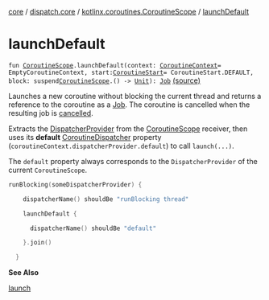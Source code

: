 [core](../../index.md) / [dispatch.core](../index.md) / [kotlinx.coroutines.CoroutineScope](index.md) / [launchDefault](./launch-default.md)

# launchDefault

`fun `[`CoroutineScope`](https://kotlin.github.io/kotlinx.coroutines/kotlinx-coroutines-core/kotlinx.coroutines/-coroutine-scope/index.html)`.launchDefault(context: `[`CoroutineContext`](https://kotlinlang.org/api/latest/jvm/stdlib/kotlin.coroutines/-coroutine-context/index.html)` = EmptyCoroutineContext, start: `[`CoroutineStart`](https://kotlin.github.io/kotlinx.coroutines/kotlinx-coroutines-core/kotlinx.coroutines/-coroutine-start/index.html)` = CoroutineStart.DEFAULT, block: suspend `[`CoroutineScope`](https://kotlin.github.io/kotlinx.coroutines/kotlinx-coroutines-core/kotlinx.coroutines/-coroutine-scope/index.html)`.() -> `[`Unit`](https://kotlinlang.org/api/latest/jvm/stdlib/kotlin/-unit/index.html)`): `[`Job`](https://kotlin.github.io/kotlinx.coroutines/kotlinx-coroutines-core/kotlinx.coroutines/-job/index.html) [(source)](https://github.com/RBusarow/Dispatch/tree/master/core/src/main/java/dispatch/core/Launch.kt#L33)

Launches a new coroutine without blocking the current thread and returns a reference to the coroutine as a [Job](https://kotlin.github.io/kotlinx.coroutines/kotlinx-coroutines-core/kotlinx.coroutines/-job/index.html).
The coroutine is cancelled when the resulting job is [cancelled](https://kotlin.github.io/kotlinx.coroutines/kotlinx-coroutines-core/kotlinx.coroutines/-job/cancel.html).

Extracts the [DispatcherProvider](../-dispatcher-provider/index.md) from the [CoroutineScope](https://kotlin.github.io/kotlinx.coroutines/kotlinx-coroutines-core/kotlinx.coroutines/-coroutine-scope/index.html) receiver, then uses its **default** [CoroutineDispatcher](https://kotlin.github.io/kotlinx.coroutines/kotlinx-coroutines-core/kotlinx.coroutines/-coroutine-dispatcher/index.html)
property (`coroutineContext.dispatcherProvider.default`) to call `launch(...)`.

The `default` property always corresponds to the `DispatcherProvider` of the current `CoroutineScope`.

``` kotlin
runBlocking(someDispatcherProvider) {

    dispatcherName() shouldBe "runBlocking thread"

    launchDefault {

      dispatcherName() shouldBe "default"

    }.join()

  }
```

**See Also**

[launch](https://kotlin.github.io/kotlinx.coroutines/kotlinx-coroutines-core/kotlinx.coroutines/launch.html)

